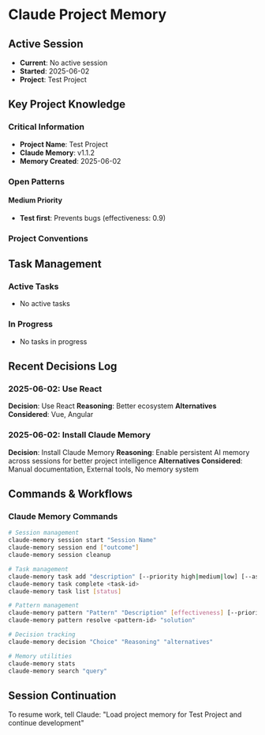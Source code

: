 # Claude Project Memory

## Active Session
- **Current**: No active session
- **Started**: 2025-06-02
- **Project**: Test Project

## Key Project Knowledge

### Critical Information
- **Project Name**: Test Project
- **Claude Memory**: v1.1.2
- **Memory Created**: 2025-06-02

### Open Patterns
#### Medium Priority
- **Test first**: Prevents bugs (effectiveness: 0.9)



### Project Conventions
<!-- Discovered during development -->

## Task Management

### Active Tasks
- No active tasks

### In Progress
- No tasks in progress


## Recent Decisions Log

### 2025-06-02: Use React
**Decision**: Use React
**Reasoning**: Better ecosystem
**Alternatives Considered**: Vue, Angular


### 2025-06-02: Install Claude Memory
**Decision**: Install Claude Memory
**Reasoning**: Enable persistent AI memory across sessions for better project intelligence
**Alternatives Considered**: Manual documentation, External tools, No memory system


## Commands & Workflows

### Claude Memory Commands
```bash
# Session management
claude-memory session start "Session Name"
claude-memory session end ["outcome"]
claude-memory session cleanup

# Task management
claude-memory task add "description" [--priority high|medium|low] [--assignee name]
claude-memory task complete <task-id>
claude-memory task list [status]

# Pattern management
claude-memory pattern "Pattern" "Description" [effectiveness] [--priority critical|high|medium|low]
claude-memory pattern resolve <pattern-id> "solution"

# Decision tracking
claude-memory decision "Choice" "Reasoning" "alternatives"

# Memory utilities
claude-memory stats
claude-memory search "query"
```

## Session Continuation
To resume work, tell Claude:
"Load project memory for Test Project and continue development"
